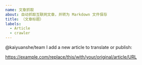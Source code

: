 ```yaml
---
name: 文章抓取
about: 自动抓取互联网文章，并转为 Markdown 文件保存
title: （文章标题）
labels:
  - Article
  - crawler
---
```


@kaiyuanshe/team I add a new article to translate or publish:

https://example.com/replace/this/with/your/original/article/URL
